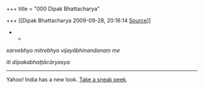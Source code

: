 +++
title = "000 Dipak Bhattacharya"

+++
[[Dipak Bhattacharya	2009-09-28, 20:16:14 [Source](https://groups.google.com/g/bvparishat/c/VUPYc-rihQY)]]



* *

*sarvebhyo mitrebhyo vijayābhinandanaṃ me*

*iti dīpakabhaṭṭācāryasya*

  

------------------------------------------------------------------------

Yahoo! India has a new look. [Take a sneak peek](http://in.rd.yahoo.com/tagline_metro_2/*http://in.yahoo.com/trynew).

